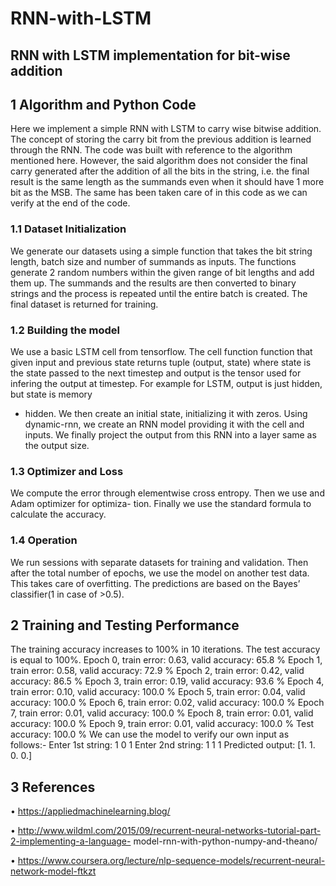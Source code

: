 # RNN-with-LSTM
## RNN with LSTM implementation for bit-wise addition
## 1 Algorithm and Python Code
Here we implement a simple RNN with LSTM to carry wise bitwise addition. The concept of storing the
carry bit from the previous addition is learned through the RNN. The code was built with reference to the
algorithm mentioned here. However, the said algorithm does not consider the final carry generated after
the addition of all the bits in the string, i.e. the final result is the same length as the summands even when
it should have 1 more bit as the MSB. The same has been taken care of in this code as we can verify at the
end of the code.
### 1.1 Dataset Initialization
We generate our datasets using a simple function that takes the bit string length, batch size and number
of summands as inputs. The functions generate 2 random numbers within the given range of bit lengths
and add them up. The summands and the results are then converted to binary strings and the process is
repeated until the entire batch is created. The final dataset is returned for training.
### 1.2 Building the model
We use a basic LSTM cell from tensorflow. The cell function function that given input and previous state
returns tuple (output, state) where state is the state passed to the next timestep and output is the tensor
used for infering the output at timestep. For example for LSTM, output is just hidden, but state is memory
+ hidden. We then create an initial state, initializing it with zeros. Using dynamic-rnn, we create an RNN
model providing it with the cell and inputs. We finally project the output from this RNN into a layer same
as the output size.
### 1.3 Optimizer and Loss
We compute the error through elementwise cross entropy. Then we use and Adam optimizer for optimiza-
tion. Finally we use the standard formula to calculate the accuracy.
### 1.4 Operation
We run sessions with separate datasets for training and validation. Then after the total number of epochs,
we use the model on another test data. This takes care of overfitting. The predictions are based on the
Bayes’ classifier(1 in case of >0.5).
## 2 Training and Testing Performance
The training accuracy increases to 100% in 10 iterations. The test accuracy is equal to 100%.
Epoch 0, train error: 0.63, valid accuracy: 65.8 %
Epoch 1, train error: 0.58, valid accuracy: 72.9 %
Epoch 2, train error: 0.42, valid accuracy: 86.5 %
Epoch 3, train error: 0.19, valid accuracy: 93.6 %
Epoch 4, train error: 0.10, valid accuracy: 100.0 %
Epoch 5, train error: 0.04, valid accuracy: 100.0 %
Epoch 6, train error: 0.02, valid accuracy: 100.0 %
Epoch 7, train error: 0.01, valid accuracy: 100.0 %
Epoch 8, train error: 0.01, valid accuracy: 100.0 %
Epoch 9, train error: 0.01, valid accuracy: 100.0 %
Test accuracy: 100.0 %
We can use the model to verify our own input as follows:-
Enter 1st string: 1 0 1
Enter 2nd string: 1 1 1
Predicted output:
[1. 1. 0. 0.]

## 3 References
• https://appliedmachinelearning.blog/

• http://www.wildml.com/2015/09/recurrent-neural-networks-tutorial-part-2-implementing-a-language-
model-rnn-with-python-numpy-and-theano/

• https://www.coursera.org/lecture/nlp-sequence-models/recurrent-neural-network-model-ftkzt
